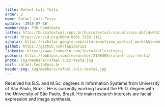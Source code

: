 ```yaml
---
title: Rafael Luiz Testa
order: 2
name: Rafael Luiz Testa
update: '2018-07-16'
membership: PHD Candidate
lattes: http://buscatextual.cnpq.br/buscatextual/visualizacv.do?id=K4316890Y1&idiomaExibicao=2
orcid: https://orcid.org/0000-0002-7209-1111
scholar: https://scholar.google.com/citations?view_op=list_works&hl=en&user=8NCe0IgAAAAJ
github: https://github.com/lapidarioz
linkedin: https://www.linkedin.com/in/rafaelluiztesta/
publons: https://publons.com/researcher/2190408/rafael-luiz-testa/
photo: img/members/rafael-luiz-testa.jpg
mail: rafael.testa@usp.br
header-img: img/members/rafael-luiz-testa2.jpg
---
```


Received his B.S. and M.Sc. degrees in Information Systems from University of São Paulo, Brazil. He is currently working toward the Ph.D. degree with the University of São Paulo, Brazil. His main research interests are facial expression and image synthesis.
